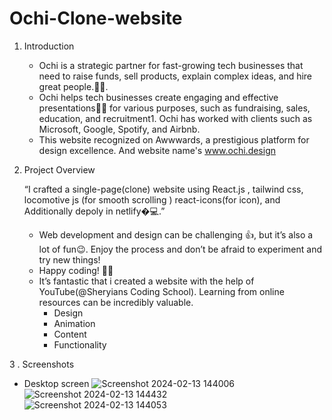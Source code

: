 # Ochi-Clone-website

1. Introduction
   
   - Ochi is a strategic partner for fast-grow­ing tech businesses that need to raise funds, sell prod­ucts, ex­plain com­plex ideas, and hire great peo­ple.🌟🚀.<br>
   - Ochi helps tech businesses create engaging and effective presentations👩‍💻 for various purposes, such as fundraising, sales, education, and recruitment1. Ochi has worked with clients such as Microsoft, Google, Spotify, and Airbnb.<br>
   - This website recognized on Awwwards, a prestigious platform for design excellence. And website name's www.ochi.design<br>

2. Project Overview
 
   “I crafted a single-page(clone) website using React.js , tailwind css, locomotive js (for smooth scrolling ) react-icons(for icon), and  Additionally depoly in netlify�‍💻.”<br>
   - Web development and design can be challenging 👍, but it’s also a lot of fun😉. Enjoy the process and don’t be afraid to experiment and try new things!<br>
   - Happy coding! 🌟🚀<br>
   - It’s fantastic that i created a website with the help of YouTube(@Sheryians Coding School). Learning from online resources can be incredibly valuable.
        - Design
        - Animation
        - Content
        - Functionality
          
3 . Screenshots

   - Desktop screen
     ![Screenshot 2024-02-13 144006](https://github.com/Rahul02M/React--ochi-clone/assets/133855195/76d3292b-0dd0-44b3-8d7a-4e52451faa16)
     <br>
     ![Screenshot 2024-02-13 144432](https://github.com/Rahul02M/React--ochi-clone/assets/133855195/ad179e21-d5aa-4237-ae1e-1454e6580690)
     <br>
     ![Screenshot 2024-02-13 144053](https://github.com/Rahul02M/React--ochi-clone/assets/133855195/b68b32ca-504f-4f5a-b4d1-40db1a9e0c25)
